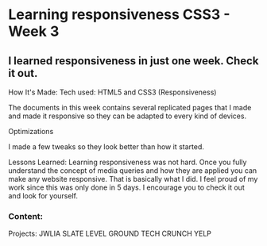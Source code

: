 # Learning responsiveness CSS3 - Week 3
## I learned responsiveness in just one week. Check it out.

How It's Made:
Tech used: HTML5 and CSS3 (Responsiveness)

The documents in this week contains several replicated pages that I made and made it responsive so they can be adapted to every kind of devices.

Optimizations

I made a few tweaks so they look better than how it started.

Lessons Learned:
Learning responsiveness was not hard. Once you fully understand the concept of media queries and how they are applied you can make any website responsive. That is basically what I did. I feel proud of my work since this was only done in 5 days. I encourage you to check it out and look for yourself.

### Content:

Projects:
JWLIA
SLATE
LEVEL GROUND
TECH CRUNCH
YELP
